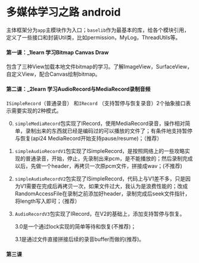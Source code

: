 # 多媒体学习之路 android
主体框架分为`app`主模块作为入口；`baselib`作为最基本的库，给各个模块引用，定义了一些接口和封装Util类，比如permission，MyLog，ThreadUtils等。

#### 第一课：_1learn    学习Bitmap Canvas Draw

包含了三种View加载本地文件bitmap的学习。了解ImageView，SurfaceView，自定义View，配合Canvas绘制bitmap。

#### 第二课：_2learn    学习AudioRecord与MediaRecord录制音频

`ISimpleRecord`（普通录音） 和`IRecord` （支持暂停与恢复录音）2个抽象接口表示需要实现的2种模式。

0. `simpleMediaRecord`包实现了IRecord，使用MediaRecord录音，操作相对简单，录制出来的东西就已经是编码过的可以播放的文件了；有条件地支持暂停与恢复(api24 MediaRecord开始支持pause/resume)；（推荐）

1. `simpleAudioRecordV1`包实现了ISimpleRecord，是按照网络上的一些攻略实现的普通录音，开始，停止，先录制出来pcm，是不能播放的；然后录制完成以后，先做一个header，再拷贝一次原pcm文件，拼接成wav；(不推荐)

2. `simpleAudioRecordV2`包实现了ISimpleRecord，代码上与V1差不多，只是因为V1需要在完成后再拷贝一次，如果文件过大，我认为是浪费性能的；改成RandomAccessFile在录制之前添加好header，录制完成后seek文件指针，将length写入即可；（推荐）

3. `AudioRecordV3`包实现了IRecord，在V2的基础上，添加支持暂停与恢复。

   3.0是一个通过lock实现的简单等待和恢复(不推荐)；
   
   3.1是通过文件直接拼接后续的录音buffer而做的(推荐)。

#### 第三课